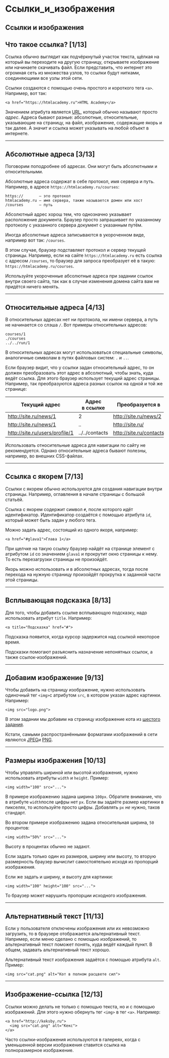 # Ссылки\_и\_изображения

## Ссылки и изображения

## Что такое ссылка? \[1/13]

Ссылка обычно выглядит как подчёркнутый участок текста, щёлкая на который вы переходите на другую страницу, открываете изображение или начинаете скачивать файл. Если представить, что интернет это огромная сеть из множества узлов, то ссылки будут нитками, соединяющими все узлы этой сети.

Ссылки создаются с помощью очень простого и короткого тега `<a>`. Например, вот так:

```
<a href="https://htmlacademy.ru">HTML Academy</a>
```

Значением атрибута является [URL](http://ru.wikipedia.org/wiki/URL), который обычно называют просто _адрес_. Адреса бывают разные: абсолютные, относительные, указывающие на страницу, на файл, изображение, содержащие якорь и так далее. А значит и ссылка может указывать на любой объект в интернете.

***

## Абсолютные адреса \[3/13]

Поговорим поподробнее об адресах. Они могут быть абсолютными и относительными.

Абсолютные адреса содержат в себе протокол, имя сервера и путь. Например, в адресе `https://htmlacademy.ru/courses`:

```
https://       — это протокол
htmlacademy.ru — имя сервера, также называется домен или хост
/courses       — путь
```

Абсолютный адрес хорош тем, что однозначно указывает расположение документа. Браузер просто запрашивает по указанному протоколу с указанного сервера документ с указанным путём.

Иногда абсолютные адреса записываются в укороченном виде, например вот так: `/courses`.

В этом случае, браузер подставляет протокол и сервер текущей страницы. Например, если на сайте `https://htmlacademy.ru` есть ссылка с адресом `/courses`, то браузер для запроса преобразует её в такую: `https://htmlacademy.ru/courses`.

Используйте укороченные абсолютные адреса при задании ссылок внутри своего сайта, так как в случае изменения домена сайта вам не придётся ничего менять.

***

## Относительные адреса \[4/13]

В относительных адресах нет ни протокола, ни имени сервера, а путь не начинается со слэша `/`. Вот примеры относительных адресов:

```
courses/1
./courses
../../run/1
```

В относительных адресах могут использоваться специальные символы, аналогичные символам в путях файловых систем: `.` и `..`.

Если браузер видит, что у ссылки задан относительный адрес, то он должен преобразовать этот адрес в абсолютный, чтобы знать, куда ведёт ссылка. Для этого браузер использует текущий адрес страницы. Например, так преобразуются адреса разных ссылок на одной и той же странице:

| Текущий адрес                  | Адрес в ссылке | Преобразуется в         |
| ------------------------------ | -------------- | ----------------------- |
| http://site.ru/news/1          | 2              | http://site.ru/news/2   |
| http://site.ru/news/1          | ..             | http://site.ru/         |
| http://site.ru/users/profile/1 | ../../contacts | http://site.ru/contacts |

Использовать относительные адреса для навигации по сайту не рекомендуется. Однако относительные адреса бывают полезны, например, во внешних CSS-файлах.

***

## Ссылка с якорем \[7/13]

Ссылки с якорем обычно используются для создания навигации внутри страницы. Например, оглавления в начале страницы с большой статьёй.

Ссылка с якорем содержит символ `#`, после которого идёт идентификатор. Идентификатор создаётся с помощью атрибута `id`, который может быть задан у любого тега.

Можно задать адрес, состоящий из одного якоря, например:

```
<a href="#glava1">Глава 1</a>
```

При щелчке на такую ссылку браузер найдёт на странице элемент с атрибутом `id` со значением `glava1` и прокрутит окно страницы к нему. То есть перезагрузки страницы не произойдёт.

Якорь можно использовать и в абсолютных адресах, тогда после перехода на нужную страницу произойдёт прокрутка к заданной части этой страницы.

***

## Всплывающая подсказка \[8/13]

Для того, чтобы добавить ссылке всплывающую подсказку, надо использовать атрибут `title`. Например:

```
<a title="Подсказка" href="#">
```

Подсказка появится, когда курсор задержится над ссылкой некоторое время.

Подсказки помогают разъяснить назначение непонятных ссылок, а также ссылок-изображений.

***

## Добавим изображение \[9/13]

Чтобы добавить на страницу изображение, нужно использовать одиночный тег `<img>`с атрибутом `src`, в котором указан адрес картинки. Например:

```
<img src="logo.png">
```

В этом задании мы добавим на страницу изображение кота из [шестого задания](https://htmlacademy.ru/courses/40/run/6).

Кстати, самыми распространёнными форматами изображений в сети являются [JPEG](http://ru.wikipedia.org/wiki/JPEG)и [PNG](http://ru.wikipedia.org/wiki/PNG).

***

## Размеры изображения \[10/13]

Чтобы управлять шириной или высотой изображения, нужно использовать атрибуты `width` и `height`. Пример:

```
<img width="100" src="...">
```

В примере изображению задана ширина `100px`. Обратите внимание, что в атрибуте `width`после цифры нет `px`. Если вы задаёте размер картинки в пикселях, то используйте просто цифры. Добавлять `px` _не_ нужно, таков стандарт.

Во втором примере изображению задана относительная ширина, `50` процентов:

```
<img width="50%" src="...">
```

Высоту в процентах обычно не задают.

Если задать только один из размеров, ширину или высоту, то вторую размерность браузер вычислит самостоятельно исходя из пропорций изображения.

Если же задать и ширину, и высоту для картинки:

```
<img width="100" height="100" src="...">
```

То браузер может нарушить пропорции исходного изображения.

***

## Альтернативный текст \[11/13]

Если у пользователя отключены изображения или их невозможно загрузить, то в браузере отображается альтернативный текст. Например, если меню сделано с помощью изображений, то альтернативный текст поможет понять, куда ведёт каждый пункт. В общем, задавать альтернативный текст хорошо.

Альтернативный текст изображения задаётся с помощью атрибута `alt`. Пример:

```
<img src="cat.png" alt="Кот в полном расцвете сил">
```

***

## Изображение-ссылка \[12/13]

Ссылки можно делать не только с помощью текста, но и с помощью изображений. Для этого нужно обернуть тег `<img>` в тег `<a>`. Например:

```
<a href="http://keksby.ru">
  <img src="cat.png" alt="Кекс">
</a>
```

Часто ссылки-изображения используются в галереях, когда с уменьшенной версии изображения ставится ссылка на полноразмерное изображение.
